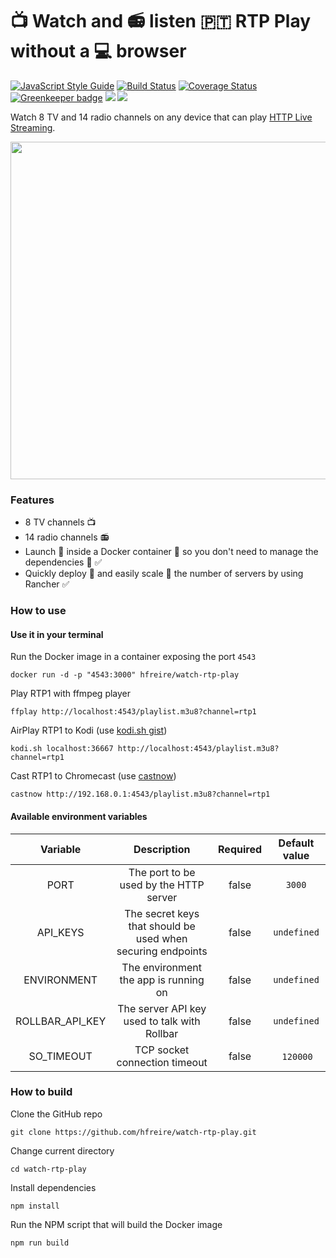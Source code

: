 # :tv: Watch and :radio: listen 🇵🇹 RTP Play without a :computer: browser

[![JavaScript Style Guide](https://img.shields.io/badge/code%20style-standard-brightgreen.svg)](http://standardjs.com/)
[![Build Status](https://travis-ci.org/hfreire/watch-rtp-play.svg?branch=master)](https://travis-ci.org/hfreire/watch-rtp-play)
[![Coverage Status](https://coveralls.io/repos/github/hfreire/watch-rtp-play/badge.svg?branch=master)](https://coveralls.io/github/hfreire/watch-rtp-play?branch=master)
[![Greenkeeper badge](https://badges.greenkeeper.io/hfreire/watch-rtp-play.svg)](https://greenkeeper.io/)
[![](https://img.shields.io/github/release/hfreire/watch-rtp-play.svg)](https://github.com/hfreire/watch-rtp-play/releases)
[![](https://img.shields.io/badge/license-MIT-blue.svg)](LICENSE)

Watch 8 TV and 14 radio channels on any device that can play [HTTP Live Streaming](https://en.wikipedia.org/wiki/HTTP_Live_Streaming).

<p align="center"><img src="share/github/vlc.gif" width="540"></p>

### Features
* 8 TV channels :tv: 
* 14 radio channels :radio:
* Launch :rocket: inside a Docker container :whale: so you don't need to manage the dependencies :raised_hands: :white_check_mark:
* Quickly deploy :runner: and easily scale :two_men_holding_hands: the number of servers by using Rancher :white_check_mark:

### How to use

#### Use it in your terminal
Run the Docker image in a container exposing the port `4543`
```
docker run -d -p "4543:3000" hfreire/watch-rtp-play
```

Play RTP1 with ffmpeg player
```
ffplay http://localhost:4543/playlist.m3u8?channel=rtp1
```

AirPlay RTP1 to Kodi (use [kodi.sh gist](https://gist.github.com/hfreire/5c558dc35ee842c32bda1656f87f302b))
```
kodi.sh localhost:36667 http://localhost:4543/playlist.m3u8?channel=rtp1
```

Cast RTP1 to Chromecast (use [castnow](https://github.com/xat/castnow))
```
castnow http://192.168.0.1:4543/playlist.m3u8?channel=rtp1
```

#### Available environment variables
Variable | Description | Required | Default value
:---:|:---:|:---:|:---:
PORT | The port to be used by the HTTP server | false | `3000`
API_KEYS | The secret keys that should be used when securing endpoints | false | `undefined`
ENVIRONMENT | The environment the app is running on | false | `undefined`
ROLLBAR_API_KEY | The server API key used to talk with Rollbar | false | `undefined`
SO_TIMEOUT | TCP socket connection timeout | false | `120000`

### How to build
Clone the GitHub repo
```
git clone https://github.com/hfreire/watch-rtp-play.git
```

Change current directory
```
cd watch-rtp-play
```

Install dependencies
```
npm install
```

Run the NPM script that will build the Docker image
```
npm run build
```
